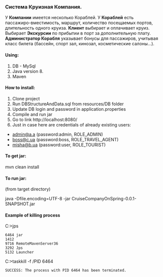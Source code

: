 ### Система Круизная Компания. 
У <b>Компании</b> имеется несколько Кораблей</b>. У <b>Кораблей</b> есть пассажиро-вместимость, маршрут, количество посещаемых портов, длительность одного круиза. <b>Клиент</b> выбирает и оплачивает круиз. Выбирает <b>Экскурсии</b> по прибытии в порт за дополнительную плату. <b>Администратор Корабля</b> указывает бонусы для пассажиров, учитывая класс билета (бассейн, спорт зал, кинозал,
косметические салоны...).


#### Using:
1. DB - MySql
2. Java version 8.
3. Maven

#### How to install:

1. Clone project
2. Run DBStructureAndData.sql from resources/DB folder
3. Update DB login and password in application.properties
4. Compile and run jar 
5. Go to link http://localhost:8080/
6. Just in case here are credentials of already existing users:
  - admin@a.a (password:admin, ROLE_ADMIN)
  - boss@c.ua (password:boss, ROLE_TRAVEL_AGENT)
  - misha@b.ua (password:user, ROLE_TOURIST)


#### To get jar:

mvn clean install

#### To run jar:
(from target directory)

java -Dfile.encoding=UTF-8 -jar CruiseCompanyOnSpring-0.0.1-SNAPSHOT.jar

#### Example of killing process
C:\>jps

    6464 jar
    1412
    9716 RemoteMavenServer36
    3292 Jps
    5132 Launcher

C:\>taskkill -f /PID 6464

    SUCCESS: The process with PID 6464 has been terminated.
